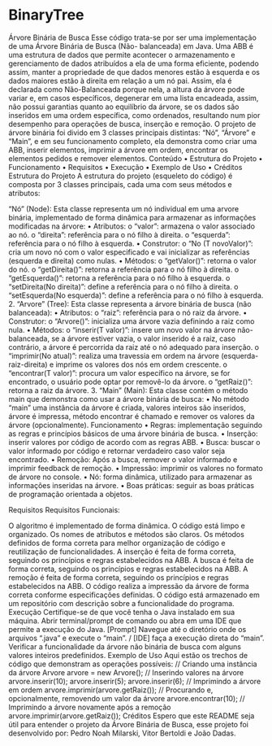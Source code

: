 # BinaryTree

Árvore Binária de Busca Esse código trata-se por ser uma implementação de uma Árvore Binária de Busca (Não- balanceada) em Java. Uma ABB é uma estrutura de dados que permite acontecer o armazenamento e gerenciamento de dados atribuídos a ela de uma forma eficiente, podendo assim, manter a propriedade de que dados menores estão à esquerda e os dados maiores estão à direita em relação a um nó pai. Assim, ela é declarada como Não-Balanceada porque nela, a altura da árvore pode variar e, em casos específicos, degenerar em uma lista encadeada, assim, não possui garantias quanto ao equilíbrio da árvore, se os dados são inseridos em uma ordem específica, como ordenados, resultando num pior desempenho para operações de busca, inserção e remoção. O projeto de árvore binária foi divido em 3 classes principais distintas: “Nó”, “Árvore” e “Main”, e em seu funcionamento completo, ela demonstra como criar uma ABB, inserir elementos, imprimir a árvore em ordem, encontrar os elementos pedidos e remover elementos. Conteúdo • Estrutura do Projeto • Funcionamento • Requisitos • Execução • Exemplo de Uso • Créditos Estrutura do Projeto A estrutura do projeto (esqueleto do código) é composta por 3 classes principais, cada uma com seus métodos e atributos:

“Nó” (Node): Esta classe representa um nó individual em uma arvore binária, implementado de forma dinâmica para armazenar as informações modificadas na árvore: • Atributos: o “valor”: armazena o valor associado ao nó. o “direita”: referência para o nó filho à direita. o “esquerda”: referência para o nó filho à esquerda. • Construtor: o “No (T novoValor)”: cria um novo nó com o valor especificado e vai inicializar as referências (esquerda e direita) como nulas. • Métodos: o “getValor()”: retorna o valor do nó. o “getDireita()”: retorna a referência para o nó filho à direita.
o “getEsquerda()”: retorna a referência para o nó filho à esquerda. o “setDireita(No direita)”: define a referência para o nó filho à direita. o “setEsquerda(No esquerda)”: define a referência para o nó filho à esquerda. 2. “Arvore” (Tree): Esta classe representa a árvore binária de busca (não balanceada): • Atributos: o “raiz”: referência para o nó raiz da árvore. • Construtor: o “Arvore()”: inicializa uma árvore vazia definindo a raiz como nula. • Métodos: o “inserir(T valor)”: insere um novo valor na árvore não-balanceada, se a árvore estiver vazia, o valor inserido é a raiz, caso contrário, a árvore é percorrida da raiz até o nó adequado para inserção. o “imprimir(No atual)”: realiza uma travessia em ordem na árvore (esquerda-raiz-direita) e imprime os valores dos nós em ordem crescente. o “encontrar(T valor)”: procura um valor específico na árvore, se for encontrado, o usuário pode optar por removê-lo da árvore. o “getRaiz()”: retorna a raiz da árvore. 3. “Main” (Main): Esta classe contém o método main que demonstra como usar a árvore binária de busca: • No método “main” uma instância da árvore é criada, valores inteiros são inseridos, árvore é impressa, método encontrar é chamado e remover os valores da árvore (opcionalmente). Funcionamento • Regras: implementação seguindo as regras e princípios básicos de uma árvore binária de busca. • Inserção: inserir valores por código de acordo com as regras ABB. • Busca: buscar o valor informado por código e retornar verdadeiro caso valor seja encontrado. • Remoção: Após a busca, remover o valor informado e imprimir feedback de remoção. • Impressão: imprimir os valores no formato de árvore no console. • Nó: forma dinâmica, utilizado para armazenar as informações inseridas na árvore. • Boas práticas: seguir as boas práticas de programação orientada a objetos.

Requisitos Requisitos Funcionais:

O algoritmo é implementado de forma dinâmica.
O código está limpo e organizado. Os nomes de atributos e métodos são claros. Os métodos definidos de forma correta para melhor organização de código e reutilização de funcionalidades.
A inserção é feita de forma correta, seguindo os princípios e regras estabelecidos na ABB.
A busca é feita de forma correta, seguindo os princípios e regras estabelecidos na ABB.
A remoção é feita de forma correta, seguindo os princípios e regras estabelecidos na ABB.
O código realiza a impressão da árvore de forma correta conforme especificações definidas.
O código está armazenado em um repositório com descrição sobre a funcionalidade do programa. Execução
Certifique-se de que você tenha o Java instalado em sua máquina.
Abrir terminal/prompt de comando ou abra em uma IDE que permite a execução do Java.
[Prompt] Navegue até o diretório onde os arquivos “.java” e execute o “main”. / [IDE] faça a execução direta do “main”.
Verificar a funcionalidade da árvore não binária de busca com alguns valores inteiros predefinidos. Exemplo de Uso Aqui estão os trechos de código que demonstram as operações possíveis: // Criando uma instância da árvore Arvore arvore = new Arvore(); // Inserindo valores na árvore arvore.inserir(10); arvore.inserir(5); arvore.inserir(6); // Imprimindo a árvore em ordem arvore.imprimir(arvore.getRaiz()); // Procurando e, opcionalmente, removendo um valor da árvore
arvore.encontrar(10); // Imprimindo a árvore novamente após a remoção arvore.imprimir(arvore.getRaiz()); Créditos Espero que este README seja útil para entender o projeto da Árvore Binária de Busca, esse projeto foi desenvolvido por: Pedro Noah Milarski, Vitor Bertoldi e João Dadas.
